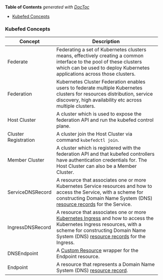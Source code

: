 <!-- START doctoc generated TOC please keep comment here to allow auto update -->
<!-- DON'T EDIT THIS SECTION, INSTEAD RE-RUN doctoc TO UPDATE -->
**Table of Contents**  *generated with [DocToc](https://github.com/thlorenz/doctoc)*

- [Kubefed Concepts](#kubefed-concepts)

<!-- END doctoc generated TOC please keep comment here to allow auto update -->

### Kubefed Concepts

| Concept              | Description                                                                                                                                                                                                                                                                                                         |
| -------------------- | ------------------------------------------------------------------------------------------------------------------------------------------------------------------------------------------------------------------------------------------------------------------------------------------------------------------- |
| Federate             | Federating a set of Kubernetes clusters means, effectively creating a common interface to the pool of these clusters which can be used to deploy Kubernetes applications across those clusters.                                                                                                                     |
| Federation           | Kubernetes Cluster Federation enables users to federate multiple Kubernetes clusters for resources distribution, service discovery, high availability etc across multiple clusters.                                                                                                                                 |
| Host Cluster         | A cluster which is used to expose the federation API and run the kubefed control plane.                                                                                                                                                                                                                          |
| Cluster Registration | A cluster join the Host Cluster via command `kubefedctl join`.                                                                                                                                                                                                                                                        |
| Member Cluster       | A cluster which is registered with the federation API and that kubefed controllers have authentication credentials for. The Host Cluster can also be a Member Cluster.                                                                                                                                           |
| ServiceDNSRecord     | A resource that associates one or more Kubernetes Service resources and how to access the Service, with a scheme for constructing Domain Name System (DNS) [resource records](https://www.ietf.org/rfc/rfc1035.txt) for the Service.                                                                                |
| IngressDNSRecord     | A resource that associates one or more [Kubernetes Ingress](https://kubernetes.io/docs/concepts/services-networking/ingress/) and how to access the Kubernetes Ingress resources, with a scheme for constructing Domain Name System (DNS) [resource records](https://www.ietf.org/rfc/rfc1035.txt) for the Ingress. |
| DNSEndpoint          | A [Custom Resource](https://kubernetes.io/docs/concepts/extend-kubernetes/api-extension/custom-resources/) wrapper for the Endpoint resource.                                                                                                                                                                       |
| Endpoint             | A resource that represents a Domain Name System (DNS) [resource record](https://www.ietf.org/rfc/rfc1035.txt).                                                                                                                                                                                                      |
